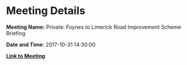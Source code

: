 # Meeting Details

**Meeting Name:** Private: Foynes to Limerick Road Improvement Scheme Briefing

**Date and Time:** 2017-10-31 14:30:00

**[Link to Meeting](https://www.limerick.ie/council/whats-on/private-foynes-limerick-road-improvement-scheme-briefing)**
